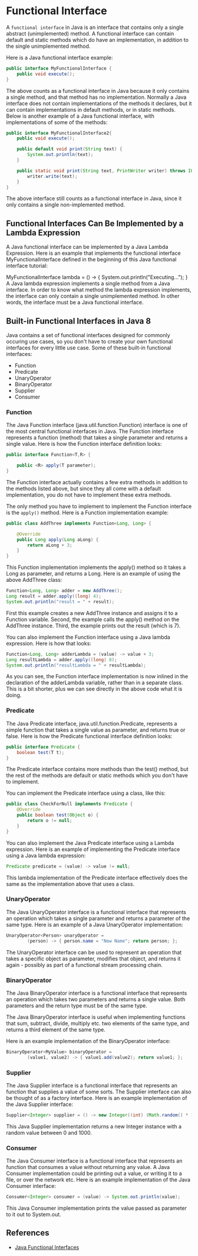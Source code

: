 # Functional Interface

A `functional interface` in Java is an interface that contains only a single abstract (unimplemented) method. A functional interface can contain default and static methods which do have an implementation, in addition to the single unimplemented method.

Here is a Java functional interface example:

```java
public interface MyFunctionalInterface {
    public void execute();
}
```

The above counts as a functional interface in Java because it only contains a single method, and that method has no implementation. Normally a Java interface does not contain implementations of the methods it declares, but it can contain implementations in default methods, or in static methods. Below is another example of a Java functional interface, with implementations of some of the methods:

```java
public interface MyFunctionalInterface2{
    public void execute();

    public default void print(String text) {
        System.out.println(text);
    }

    public static void print(String text, PrintWriter writer) throws IOException {
        writer.write(text);
    }
}
```

The above interface still counts as a functional interface in Java, since it only contains a single non-implemented method.

## Functional Interfaces Can Be Implemented by a Lambda Expression

A Java functional interface can be implemented by a Java Lambda Expression. Here is an example that implements the functional interface MyFunctionalInterface defined in the beginning of this Java functional interface tutorial:

MyFunctionalInterface lambda = () -> {
    System.out.println("Executing...");
}
A Java lambda expression implements a single method from a Java interface. In order to know what method the lambda expression implements, the interface can only contain a single unimplemented method. In other words, the interface must be a Java functional interface.

## Built-in Functional Interfaces in Java 8

Java contains a set of functional interfaces designed for commonly occuring use cases, so you don't have to create your own functional interfaces for every little use case. Some of these built-in functional interfaces:

* Function
* Predicate
* UnaryOperator
* BinaryOperator
* Supplier
* Consumer

### Function

The Java Function interface (java.util.function.Function) interface is one of the most central functional interfaces in Java. The Function interface represents a function (method) that takes a single parameter and returns a single value. Here is how the Function interface definition looks:

```java
public interface Function<T,R> {

    public <R> apply(T parameter);
}
```

The Function interface actually contains a few extra methods in addition to the methods listed above, but since they all come with a default implementation, you do not have to implement these extra methods.

The only method you have to implement to implement the Function interface is the `apply()` method. Here is a Function implementation example:

```java
public class AddThree implements Function<Long, Long> {

    @Override
    public Long apply(Long aLong) {
        return aLong + 3;
    }
}
```

This Function implementation implements the apply() method so it takes a Long as parameter, and returns a Long. Here is an example of using the above AddThree class:

```java
Function<Long, Long> adder = new AddThree();
Long result = adder.apply((long) 4);
System.out.println("result = " + result);
```

First this example creates a new AddThree instance and assigns it to a Function variable. Second, the example calls the apply() method on the AddThree instance. Third, the example prints out the result (which is 7).

You can also implement the Function interface using a Java lambda expression. Here is how that looks:

```java
Function<Long, Long> adderLambda = (value) -> value + 3;
Long resultLambda = adder.apply((long) 8);
System.out.println("resultLambda = " + resultLambda);
```

As you can see, the Function interface implementation is now inlined in the declaration of the adderLambda variable, rather than in a separate class. This is a bit shorter, plus we can see directly in the above code what it is doing.

### Predicate

The Java Predicate interface, java.util.function.Predicate, represents a simple function that takes a single value as parameter, and returns true or false. Here is how the Predicate functional interface definition looks:

```java
public interface Predicate {
    boolean test(T t);
}
```

The Predicate interface contains more methods than the test() method, but the rest of the methods are default or static methods which you don't have to implement.

You can implement the Predicate interface using a class, like this:

```java
public class CheckForNull implements Predicate {
    @Override
    public boolean test(Object o) {
        return o != null;
    }
}
```

You can also implement the Java Predicate interface using a Lambda expression. Here is an example of implementing the Predicate interface using a Java lambda expression:

```java
Predicate predicate = (value) -> value != null;
```

This lambda implementation of the Predicate interface effectively does the same as the implementation above that uses a class.

### UnaryOperator

The Java UnaryOperator interface is a functional interface that represents an operation which takes a single parameter and returns a parameter of the same type. Here is an example of a Java UnaryOperator implementation:

```java
UnaryOperator<Person> unaryOperator =
        (person) -> { person.name = "New Name"; return person; };
```

The UnaryOperator interface can be used to represent an operation that takes a specific object as parameter, modifies that object, and returns it again - possibly as part of a functional stream processing chain.

### BinaryOperator

The Java BinaryOperator interface is a functional interface that represents an operation which takes two parameters and returns a single value. Both parameters and the return type must be of the same type.

The Java BinaryOperator interface is useful when implementing functions that sum, subtract, divide, multiply etc. two elements of the same type, and returns a third element of the same type.

Here is an example implementation of the BinaryOperator interface:

```java
BinaryOperator<MyValue> binaryOperator =
        (value1, value2) -> { value1.add(value2); return value1; };
```

### Supplier

The Java Supplier interface is a functional interface that represents an function that supplies a value of some sorts. The Supplier interface can also be thought of as a factory interface. Here is an example implementation of the Java Supplier interface:

```java
Supplier<Integer> supplier = () -> new Integer((int) (Math.random() * 1000D));
```

This Java Supplier implementation returns a new Integer instance with a random value between 0 and 1000.

### Consumer

The Java Consumer interface is a functional interface that represents an function that consumes a value without returning any value. A Java Consumer implementation could be printing out a value, or writing it to a file, or over the network etc. Here is an example implementation of the Java Consumer interface:

```java
Consumer<Integer> consumer = (value) -> System.out.println(value);
```

This Java Consumer implementation prints the value passed as parameter to it out to System.out.

## References

* [Java Functional Interfaces](http://tutorials.jenkov.com/java-functional-programming/functional-interfaces.html)
